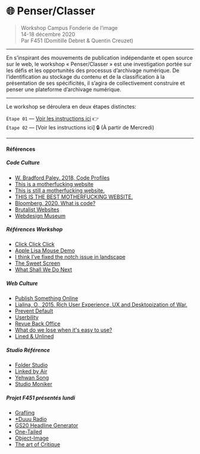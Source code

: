 # :globe_with_meridians: Penser/Classer

> Workshop Campus Fonderie de l’image  
> 14-18 décembre 2020  
> Par F451 (Domitille Debret & Quentin Creuzet)  

--------------

En s’inspirant des mouvements de publication indépendante et open source sur le web, le workshop « Penser/Classer » est une investigation portée sur les défis et les opportunités des processus d’archivage numérique. De l’identification au stockage du contenu et de la classification à la présentation de ses spécificités, il s’agira de collectivement construire et penser une plateforme d’archivage numérique.

--------------

Le workshop se déroulera en deux étapes distinctes:  

`Étape 01` — [Voir les instructions ici](https://github.com/domitille-f451/workshop/blob/main/%C3%89tape01.md) :point_right:  
`Étape 02` — [Voir les instructions ici] :lock: (À partir de Mercredi)

--------------
#### Références

##### Code Culture 
+ [W. Bradford Paley. 2018, Code Profiles ](https://www.youtube.com/watch?time_continue=54&v=Hs8rDvC3GZg&feature=emb_logo&ab_channel=WhitneyMuseumofAmericanArt)
+ [This is a motherfucking website](http://motherfuckingwebsite.com/)
+ [This is still a motherfucking website.](http://bettermotherfuckingwebsite.com/)
+ [THIS IS THE BEST MOTHERFUCKING WEBSITE.](https://thebestmotherfuckingwebsite.co/)
+ [Bloomberg. 2020. What is code?](https://www.bloomberg.com/graphics/2015-paul-ford-what-is-code/)
+ [Brutalist Websites](https://brutalistwebsites.com/)
+ [Webdesign Museum](https://www.webdesignmuseum.org/)

##### Références Workshop 
+ [Click Click Click](https://clickclickclick.click/)
+ [Apple Lisa Mouse Demo](https://www.youtube.com/watch?v=W35vpsPIwlU&feature=emb_logo&ab_channel=cassettiespagetie)
+ [I think I’ve fixed the notch issue in landscape](https://twitter.com/vojtastavik/status/907911237983449088)
+ [The Sweet Screen](https://vimeo.com/480297110)
+ [What Shall We Do Next](https://vimeo.com/111013619)

##### Web Culture
+ [Publish Something Online](https://publishsomething.online/)
+ [Lialina, O., 2015. Rich User Experience, UX and Desktopization of War.](http://contemporary-home-computing.org/RUE/)
+ [Prevent Default](https://event.preventdefault.net/)
+ [Userbility](http://userbility.click/archive)
+ [Revue Back Office](http://www.revue-backoffice.com/)
+ [What do we lose when it's easy to use?](https://designportland.org/stories/2016/what-do-we-lose-when-its-easy-to-use)
+ [Lined & Unlined](https://linedandunlined.com/)

##### Studio Référence
+ [Folder Studio](https://folder.studio/dublab)
+ [Linked by Air](https://www.linkedbyair.net/)
+ [Yehwan Song](https://yhsong.com/)
+ [Studio Moniker](https://studiomoniker.com/)

##### Projet F451 présentés lundi 

+ [Grafling](https://grafling.org/)
+ [\*Duuu Radio](https://duuuradio.fr/)
+ [GS20 Headline Generator](http://gs20editorial.online/)
+ [One-Tailed](http://domitilledebret.fish/)
+ [Object-Image](https://object-image.com/)
+ [The art of Critique](https://theartofcritique.rietveldacademie.nl/)